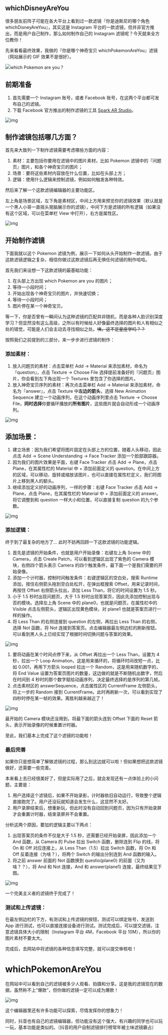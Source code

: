 ## whichDisneyAreYou

很多朋友前阵子可能在各大平台上看到过一款滤镜『你是迪斯尼的哪个角色 whichDisneyAreYou』，其实这是 Instagram 平台的一款滤镜，但并非官方推出，而是用户自己制作，那么如何制作自己的 Instagram 滤镜呢？今天就来全方位教你！

先来看看最终效果，我做的『你是哪个神奇宝贝 whichPokemonAreYou』滤镜（网站展示的 GIF 效果不是很好）。

![which Pokemon are you？](https://cdn.sspai.com/2020/03/27/01f5337c9fa448040468bd9493c0aba4.gif)

## 前期准备

1. 首先需要一个 Instagram 账号，或者 Facebook 账号，在这两个平台都可发布自己的滤镜。
2. 下载 Facebook 官方推出的制作滤镜的工具 [Spark AR Studio](https://sparkar.facebook.com/ar-studio/)。

![img](https://cdn.sspai.com/2020/03/26/214ec5e6371395f250f1a4e2152d8fad.png)

 

## 制作滤镜包括哪几方面？

首先来大致列一下制作滤镜需要考虑哪些方面的内容：

1. 素材：主要包括你要用在滤镜中的图片素材，比如 Pokemon 滤镜中的『问题页』图片，和各个神奇宝贝的图片；
2. 场景：要将这些素材内容放在什么位置，比如在头部上方；
3. 逻辑：使用什么逻辑来控制滤镜，例如如何触发各种特效。

然后来了解一个这款滤镜编辑器的主要功能区。

左上角是场景区域，左下角是素材区，中间上方用来预览你的滤镜效果（默认就是一个黑人小哥一直摇头晃脑展示你的滤镜），中间下方是滤镜的所有逻辑（如果没有这个区域，可以在菜单栏 View 中打开），右方是属性区。

![img](https://cdn.sspai.com/2020/03/26/33daf69f332c4870c402aad2be08a7fd.png)

## 开始制作滤镜

下面我就以这个 Pokemon 滤镜为例，展示一下如何从头开始制作一款滤镜。由于这款滤镜逻辑之复杂，相信你做过这款滤镜后再无惧任何滤镜的制作哈哈。

首先我们来设想一下这款滤镜的最基础功能：

1. 在头部上方出现 which Pokemon are you 的图片；
2. 等待一小段时间；
3. 开始出现各个神奇宝贝的图片，并快速切换；
4. 等待一小段时间；
5. 图片停在某一个神奇宝贝。

等一下，你是否曾有一瞬间认为这种滤镜的匹配并非随机，而是各种人脸识别深度学习？但显然没有这么高级，之所以有时候给人好像最终选择的图片和人有相似之处的错觉，可能是人们会主动去寻找相似之处。~~咦，这不是星座学吗？？~~

按照我们之前提到的三部分，来一步步进行滤镜的制作：

### 添加素材：

1. 放入问题页的素材：点击菜单栏 Add -> Material 来添加素材，命名为『question』，点击 Texture -> Choose File 选择提前准备好的『问题页』图片，你会看到左下角出现一个 Textures 里包含了你选择的图片。
2. 放入神奇宝贝序列的素材：再次点击菜单栏 Add -> Material 来添加素材，命名为『answer』，点击 Texture 中**左边的箭头**，选择 New Animation Sequence 建立一个动画序列，在这个动画序列里点击 Texture -> Choose File，**同时选择**你要循环播放的**所有图片**，这些图片就会自动形成一个动画序列。

![img](https://cdn.sspai.com/2020/03/26/359f48e1ac9eb4b962a91397116125d7.png)

## 添加场景：

1. 建立场景：因为我们希望将图片固定在头部上方的位置，随着人头移动，因此点击 Add -> Scene Understanding -> Face Tracker 添加一个脸部跟踪器。
2. 因为我们的图片效果是平面，右键 Face Tracker 点击 Add -> Plane，点击 Plane，在其属性栏的 Material 中 + 添加前面定义的 question。在中间上方的区域，可以移动、旋转或缩放该图片，也可以直接在属性栏定义，我们将图片上移到黑人的额头。
3. 继续添加定义好的动画序列，一样的步骤：右键 Face Tracker 点击 Add -> Plane，点击 Plane，在其属性栏的 Material 中 + 添加前面定义的 answer。将它调整到和 question 一样大小和位置，可以直接复制 question 的九个参数。

![img](https://cdn.sspai.com/2020/03/26/eeaed57e01cfb31274195dff94c137b0.png)

### 添加逻辑：

终于到了最复杂的地方了... 此时不妨再回顾一下这款滤镜的功能逻辑。

1. 首先是滤镜的开始条件，也就是用户开始录像：右键左上角 Scene 中的 Camera，点击 Create Patch，可以看到逻辑区出现了紫色的 Camera 模块，右侧四个箭头表示 Camera 的四个触发条件，最下面一个是我们需要的开始录像。
2. 添加一个计时器，控制时间触发条件：右键逻辑区的空白处，搜索 Runtime 添加，按住右侧箭头拖到空白处松开，在弹出框搜索 Offset，用来记录时间，再按住 Offset 右侧箭头拉出，添加 Less Than，将它的时间设置为 1.5 秒。
3. 小于 1.5 秒时出现问题页，大于 1.5 秒时出现答案页，因此先添加控制出现与否的模块。选择左上角 Scene 中的 plane0，也就是问题页，在属性栏中的 Visible 点击左侧箭头，逻辑区出现黄色模块，对 plane1 也就是答案页进行一样的操作。
4. 将 Less Than 的右侧连接到 question 的左侧，再拉出 Less Than 的右侧，选择 Not 函数，将 Not 连接到答案页。点击编辑器最左侧边栏的刷新按钮，可以看到黑人头上已经实现了根据时间切换问题与答案的效果。

![img](https://cdn.sspai.com/2020/03/26/5839a0c95d552c5967a81e5038db1801.png)

1. 要将动画在某个时间点停下来，从 Offset 再拉出一个 Less Than，设置为 4 秒，拉出一个 Loop Animation，这是用来循环的，将循环时间改短一点，比如 0.001，再用下方箭头 looped 拉出一个 Random，这是用来随机数字的，将 End Value 设置为答案页图片的数量，这边做的就是不断随机出数字，然后在时间到 4 秒时的那个数字赋给动画序列，决定最终选择的是序列的第几帧。
2. 点击素材区的 answerSequence，点击属性区的 CurrentFrame 左侧箭头，将上一步的 Random 接到 CurrentFrame。此时再刷新一次，可以看到实现了四秒时停在某一帧的效果。离胜利越来越近了！

![img](https://cdn.sspai.com/2020/03/26/393866f69f273690ee22f98fa0c64399.png)

最开始的 Camera 模块还没用到，将最下面的箭头连到 Offset 下面的 Reset 箭头，表示开始录像的时候重置计时器。

至此，我们基本上完成了这个滤镜的功能啦！

### 最后完善

如果你只是想简单了解做滤镜的过程，那么到这边就可以啦！但如果想把这款滤镜做好，还需要一些完善。

本来看上去已经很美好了，但是实际用了之后，就会发现还有一点体验上的小问题，主要是：

1. 用户选择这个滤镜后，如果不开始录影，计时器依旧自动运行，导致整个逻辑直接跑完了。用户还没玩就知道会发生什么，这显然不太好。
2. 用户录屏结束后，想重新玩，但此时没有自动回到问题页，因为只有开始录屏才会重置计时器，结束录屏并不会重置。

分析这两个原因，要加的逻辑主要以下两点：

1. 出现答案页的条件不仅是大于 1.5 秒，还需要已经开始录屏，因此添加一个 And 函数，从 Camera 的 Pulse 拉出 Switch 函数，删除连到 Flip 的线，将 On 和 Off 对应连接上，从 Less Than（1.5）拉出 Switch 函数，将 On 和 Off 反着连接（为啥？），将两个 Switch 的输出分别连到 And 函数的输入。
2. 将之前 answer 前面的 Not 函数换到 questio(plane0) 的前面（又为啥？？），将 And 和 Not 连接，And 和 answer(plane1) 连接，最终结果见下图。

![img](https://cdn.sspai.com/2020/03/26/54240752f5f675ea5ad71811a1407fda.png)

一个完美主义者的滤镜终于完成了！

### 测试和上传滤镜：

在最左侧边栏的下方，有测试和上传滤镜的按钮，测试可以绑定账号，发送到 App 进行测试，也可以直接连接设备进行测试。测试完成后，可以提交滤镜，注意滤镜具体大小的限制（Instagram 平台 4M，Facebook 平台 10M），所以你的图片素材不要太大。

完成后，去网站中将滤镜的各种信息填写完整，就可以提交审核啦！

# whichPokemonAreYou

在网站中可以看到自己的滤镜被多少人观看、拍摄和分享。这是我的滤镜现在的数据，虽然称不上“爆款”，但你做的滤镜一定可以成为爆款！

![img](https://cdn.sspai.com/2020/03/26/ecc477d759830d3d0e2b369322016963.png)

这个编辑器里还有许多功能可以探索，尽情发挥你的想象力！

同时，抖音也有自己的滤镜编辑器，但功能没有这个强大，有兴趣的同学也可以玩一玩，基本功能是类似的。（抖音的用户自制滤镜排行榜常年被土味滤镜霸占）